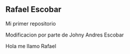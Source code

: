 ## Rafael Escobar

Mi primer repositorio

Modificacion por parte de Johny Andres Escobar

Hola me llamo Rafael